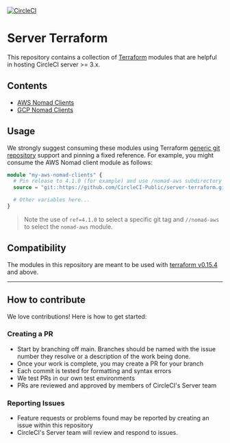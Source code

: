 [![CircleCI](https://circleci.com/gh/CircleCI-Public/server-terraform.svg?style=shield)](https://circleci.com/gh/CircleCI-Public/server-terraform)

# Server Terraform

This repository contains a collection of [Terraform](https://www.terraform.io)
modules that are helpful in hosting CircleCI server >= 3.x.

## Contents

- [AWS Nomad Clients](./nomad-aws/README.md)
- [GCP Nomad Clients](./nomad-gcp/README.md)

## Usage

We strongly suggest consuming these modules using Terraform [generic git
repository] support and pinning a fixed reference. For example, you might
consume the AWS Nomad client module as follows:

```terraform
module "my-aws-nomad-clients" {
  # Pin release to 4.1.0 (for example) and use /nomad-aws subdirectory
  source = "git::https://github.com/CircleCI-Public/server-terraform.git//nomad-aws?ref=4.1.0"

  # Other variables here...
}
```

> Note the use of `ref=4.1.0` to select a specific git tag and
> `//nomad-aws` to select the `nomad-aws` module.

[generic git repository]: https://www.terraform.io/docs/language/modules/sources.html#generic-git-repository

## Compatibility

The modules in this repository are meant to be used with [terraform
v0.15.4](https://releases.hashicorp.com/terraform/0.15.4/) and above.

---

## How to contribute

We love contributions! Here is how to get started:

### Creating a PR

- Start by branching off main. Branches should be named with the issue number
  they resolve or a description of the work being done.
- Once your work is complete, you may create a PR for your branch
- Each commit is tested for formatting and syntax errors
- We test PRs in our own test environments
- PRs are reviewed and approved by members of CircleCI's Server team

### Reporting Issues

- Feature requests or problems found may be reported by creating an issue
  within this repository
- CircleCI's Server team will review and respond to issues.
